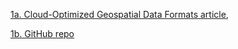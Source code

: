 [1a. Cloud-Optimized Geospatial Data Formats article](https://medium.com/radiant-earth-insights/introducing-the-cloud-optimized-geospatial-formats-guide-d6739b7255c6), 

[1b. GitHub repo](https://github.com/cloudnativegeo/cloud-optimized-geospatial-formats-guide)
